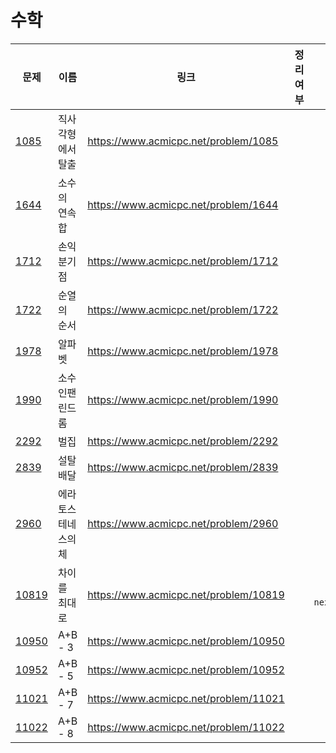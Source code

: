 # 수학

| 문제              | 이름         | 링크                                    | 정리여부  |           비고           |
| --------------- | ---------- | ------------------------------------- | :---: | :--------------------: |
| [1085](1085/)   | 직사각형에서 탈출  | https://www.acmicpc.net/problem/1085  |       |                        |
| [1644](1644/)   | 소수의 연속합    | https://www.acmicpc.net/problem/1644  |       |                        |
| [1712](1712/)   | 손익분기점      | https://www.acmicpc.net/problem/1712  |       |                        |
| [1722](1722/)   | 순열의 순서     | https://www.acmicpc.net/problem/1722  |       |                        |
| [1978](1978/)   | 알파벳        | https://www.acmicpc.net/problem/1978  |       |                        |
| [1990](1990/)   | 소수인팬린드롬    | https://www.acmicpc.net/problem/1990  |       |                        |
| [2292](2292/)   | 벌집         | https://www.acmicpc.net/problem/2292  |       |                        |
| [2839](2839/)   | 설탈배달       | https://www.acmicpc.net/problem/2839  |       |                        |
| [2960](2960/)   | 에라토스테네스의 체 | https://www.acmicpc.net/problem/2960  |       |                        |
| [10819](10819/) | 차이를 최대로    | https://www.acmicpc.net/problem/10819 |       | 순열, `next_permutation` |
| [10950](10950/) | A+B - 3    | https://www.acmicpc.net/problem/10950 |       |                        |
| [10952](10952/) | A+B - 5    | https://www.acmicpc.net/problem/10952 |       |                        |
| [11021](11021/) | A+B - 7    | https://www.acmicpc.net/problem/11021 |       |                        |
| [11022](11022/) | A+B - 8    | https://www.acmicpc.net/problem/11022 |       |                        |
